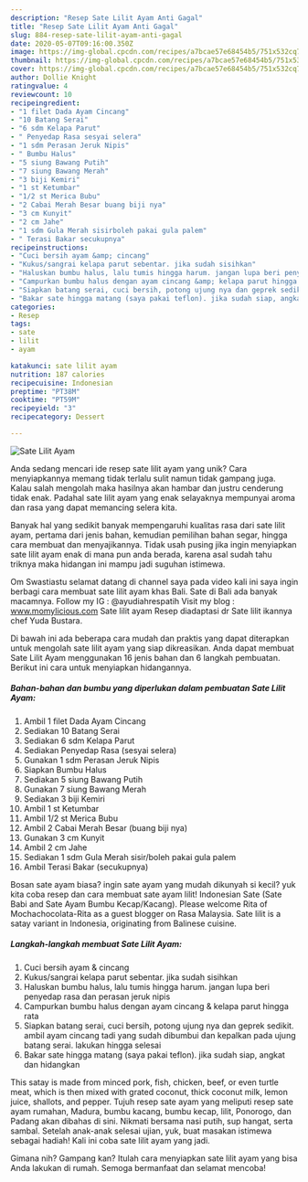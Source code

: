 ```yaml
---
description: "Resep Sate Lilit Ayam Anti Gagal"
title: "Resep Sate Lilit Ayam Anti Gagal"
slug: 884-resep-sate-lilit-ayam-anti-gagal
date: 2020-05-07T09:16:00.350Z
image: https://img-global.cpcdn.com/recipes/a7bcae57e68454b5/751x532cq70/sate-lilit-ayam-foto-resep-utama.jpg
thumbnail: https://img-global.cpcdn.com/recipes/a7bcae57e68454b5/751x532cq70/sate-lilit-ayam-foto-resep-utama.jpg
cover: https://img-global.cpcdn.com/recipes/a7bcae57e68454b5/751x532cq70/sate-lilit-ayam-foto-resep-utama.jpg
author: Dollie Knight
ratingvalue: 4
reviewcount: 10
recipeingredient:
- "1 filet Dada Ayam Cincang"
- "10 Batang Serai"
- "6 sdm Kelapa Parut"
- " Penyedap Rasa sesyai selera"
- "1 sdm Perasan Jeruk Nipis"
- " Bumbu Halus"
- "5 siung Bawang Putih"
- "7 siung Bawang Merah"
- "3 biji Kemiri"
- "1 st Ketumbar"
- "1/2 st Merica Bubu"
- "2 Cabai Merah Besar buang biji nya"
- "3 cm Kunyit"
- "2 cm Jahe"
- "1 sdm Gula Merah sisirboleh pakai gula palem"
- " Terasi Bakar secukupnya"
recipeinstructions:
- "Cuci bersih ayam &amp; cincang"
- "Kukus/sangrai kelapa parut sebentar. jika sudah sisihkan"
- "Haluskan bumbu halus, lalu tumis hingga harum. jangan lupa beri penyedap rasa dan perasan jeruk nipis"
- "Campurkan bumbu halus dengan ayam cincang &amp; kelapa parut hingga rata"
- "Siapkan batang serai, cuci bersih, potong ujung nya dan geprek sedikit. ambil ayam cincang tadi yang sudah dibumbui dan kepalkan pada ujung batang serai. lakukan hingga selesai"
- "Bakar sate hingga matang (saya pakai teflon). jika sudah siap, angkat dan hidangkan"
categories:
- Resep
tags:
- sate
- lilit
- ayam

katakunci: sate lilit ayam 
nutrition: 187 calories
recipecuisine: Indonesian
preptime: "PT38M"
cooktime: "PT59M"
recipeyield: "3"
recipecategory: Dessert

---
```



![Sate Lilit Ayam](https://img-global.cpcdn.com/recipes/a7bcae57e68454b5/751x532cq70/sate-lilit-ayam-foto-resep-utama.jpg)

Anda sedang mencari ide resep sate lilit ayam yang unik? Cara menyiapkannya memang tidak terlalu sulit namun tidak gampang juga. Kalau salah mengolah maka hasilnya akan hambar dan justru cenderung tidak enak. Padahal sate lilit ayam yang enak selayaknya mempunyai aroma dan rasa yang dapat memancing selera kita.

Banyak hal yang sedikit banyak mempengaruhi kualitas rasa dari sate lilit ayam, pertama dari jenis bahan, kemudian pemilihan bahan segar, hingga cara membuat dan menyajikannya. Tidak usah pusing jika ingin menyiapkan sate lilit ayam enak di mana pun anda berada, karena asal sudah tahu triknya maka hidangan ini mampu jadi suguhan istimewa.

Om Swastiastu selamat datang di channel saya pada video kali ini saya ingin berbagi cara membuat sate lilit ayam khas Bali. Sate di Bali ada banyak macamnya. Follow my IG : @ayudiahrespatih Visit my blog : www.momylicious.com Sate lilit ayam Resep diadaptasi dr Sate lilit ikannya chef Yuda Bustara.


Di bawah ini ada beberapa cara mudah dan praktis yang dapat diterapkan untuk mengolah sate lilit ayam yang siap dikreasikan. Anda dapat membuat Sate Lilit Ayam menggunakan 16 jenis bahan dan 6 langkah pembuatan. Berikut ini cara untuk menyiapkan hidangannya.

<!--inarticleads1-->

##### Bahan-bahan dan bumbu yang diperlukan dalam pembuatan Sate Lilit Ayam:

1. Ambil 1 filet Dada Ayam Cincang
1. Sediakan 10 Batang Serai
1. Sediakan 6 sdm Kelapa Parut
1. Sediakan  Penyedap Rasa (sesyai selera)
1. Gunakan 1 sdm Perasan Jeruk Nipis
1. Siapkan  Bumbu Halus
1. Sediakan 5 siung Bawang Putih
1. Gunakan 7 siung Bawang Merah
1. Sediakan 3 biji Kemiri
1. Ambil 1 st Ketumbar
1. Ambil 1/2 st Merica Bubu
1. Ambil 2 Cabai Merah Besar (buang biji nya)
1. Gunakan 3 cm Kunyit
1. Ambil 2 cm Jahe
1. Sediakan 1 sdm Gula Merah sisir/boleh pakai gula palem
1. Ambil  Terasi Bakar (secukupnya)


Bosan sate ayam biasa? ingin sate ayam yang mudah dikunyah si kecil? yuk kita coba resep dan cara membuat sate ayam lilit! Indonesian Sate (Sate Babi and Sate Ayam Bumbu Kecap/Kacang). Please welcome Rita of Mochachocolata-Rita as a guest blogger on Rasa Malaysia. Sate lilit is a satay variant in Indonesia, originating from Balinese cuisine. 

<!--inarticleads2-->

##### Langkah-langkah membuat Sate Lilit Ayam:

1. Cuci bersih ayam &amp; cincang
1. Kukus/sangrai kelapa parut sebentar. jika sudah sisihkan
1. Haluskan bumbu halus, lalu tumis hingga harum. jangan lupa beri penyedap rasa dan perasan jeruk nipis
1. Campurkan bumbu halus dengan ayam cincang &amp; kelapa parut hingga rata
1. Siapkan batang serai, cuci bersih, potong ujung nya dan geprek sedikit. ambil ayam cincang tadi yang sudah dibumbui dan kepalkan pada ujung batang serai. lakukan hingga selesai
1. Bakar sate hingga matang (saya pakai teflon). jika sudah siap, angkat dan hidangkan


This satay is made from minced pork, fish, chicken, beef, or even turtle meat, which is then mixed with grated coconut, thick coconut milk, lemon juice, shallots, and pepper. Tujuh resep sate ayam yang meliputi resep sate ayam rumahan, Madura, bumbu kacang, bumbu kecap, lilit, Ponorogo, dan Padang akan dibahas di sini. Nikmati bersama nasi putih, sup hangat, serta sambal. Setelah anak-anak selesai ujian, yuk, buat masakan istimewa sebagai hadiah! Kali ini coba sate lilit ayam yang jadi. 

Gimana nih? Gampang kan? Itulah cara menyiapkan sate lilit ayam yang bisa Anda lakukan di rumah. Semoga bermanfaat dan selamat mencoba!
